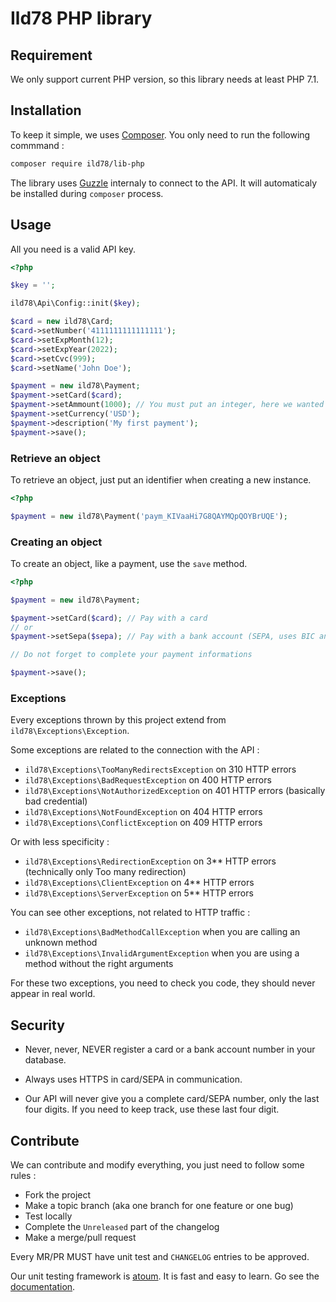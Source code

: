 # Ild78 PHP library

## Requirement

We only support current PHP version, so this library needs at least PHP 7.1.


## Installation

To keep it simple, we uses [Composer](http://getcomposer.org/).
You only need to run the following commmand :

```bash
composer require ild78/lib-php
```

The library uses [Guzzle](https://packagist.org/packages/guzzlehttp/guzzle) internaly to connect to the API.
It will automaticaly be installed during `composer` process.


## Usage

All you need is a valid API key.

```php
<?php

$key = '';

ild78\Api\Config::init($key);

$card = new ild78\Card;
$card->setNumber('4111111111111111');
$card->setExpMonth(12);
$card->setExpYear(2022);
$card->setCvc(999);
$card->setName('John Doe');

$payment = new ild78\Payment;
$payment->setCard($card);
$payment->setAmmount(1000); // You must put an integer, here we wanted USD$10.00
$payment->setCurrency('USD');
$payment->description('My first payment');
$payment->save();
```


### Retrieve an object

To retrieve an object, just put an identifier when creating a new instance.

```php
<?php

$payment = new ild78\Payment('paym_KIVaaHi7G8QAYMQpQOYBrUQE');
```


### Creating an object

To create an object, like a payment, use the `save` method.

```php
<?php

$payment = new ild78\Payment;

$payment->setCard($card); // Pay with a card
// or
$payment->setSepa($sepa); // Pay with a bank account (SEPA, uses BIC and IBAN)

// Do not forget to complete your payment informations

$payment->save();
```


### Exceptions

Every exceptions thrown by this project extend from `ild78\Exceptions\Exception`.

Some exceptions are related to the connection with the API :
* `ild78\Exceptions\TooManyRedirectsException` on 310 HTTP errors
* `ild78\Exceptions\BadRequestException` on 400 HTTP errors
* `ild78\Exceptions\NotAuthorizedException` on 401 HTTP errors (basically bad credential)
* `ild78\Exceptions\NotFoundException` on 404 HTTP errors
* `ild78\Exceptions\ConflictException` on 409 HTTP errors

Or with less specificity :
* `ild78\Exceptions\RedirectionException` on 3** HTTP errors (technically only Too many redirection)
* `ild78\Exceptions\ClientException` on 4** HTTP errors
* `ild78\Exceptions\ServerException` on 5** HTTP errors


You can see other exceptions, not related to HTTP traffic :
* `ild78\Exceptions\BadMethodCallException` when you are calling an unknown method
* `ild78\Exceptions\InvalidArgumentException` when you are using a method without the right arguments

For these two exceptions, you need to check you code, they should never appear in real world.


## Security

* Never, never, NEVER register a card or a bank account number in your database.

* Always uses HTTPS in card/SEPA in communication.

* Our API will never give you a complete card/SEPA number, only the last four digits.
If you need to keep track, use these last four digit.


## Contribute

We can contribute and modify everything, you just need to follow some rules :
* Fork the project
* Make a topic branch (aka one branch for one feature or one bug)
* Test locally
* Complete the `Unreleased` part of the changelog
* Make a merge/pull request

Every MR/PR MUST have unit test and `CHANGELOG` entries to be approved.

Our unit testing framework is [atoum](http://atoum.org/).
It is fast and easy to learn.
Go see the [documentation](http://docs.atoum.org/en/latest/).
